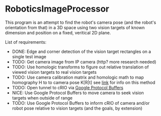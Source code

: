RoboticsImageProcessor
======================

This program is an attempt to find the robot's camera pose (and the robot's orientation from that) in a 3D space using two vision targets of known dimension and position on a fixed, veritical 2D plane.

List of requirements:
- DONE: Edge and corner detection of the vision target rectangles on a single test image
- TODO: Get camera image from IP camera (http? more research needed)
- TODO: Use homologic transforms to figure out relative translation of viewed vision targets to real vision targets
- TODO: Use camera calibration matrix and homologic math to map homography H to to camera pose K[R|t] see [link](http://dsp.stackexchange.com/questions/2736/step-by-step-camera-pose-estimation-for-visual-tracking-and-planar-markers) for info on this method
- TODO: Open tunnel to cRIO via [Google Protocol Buffers](https://developers.google.com/protocol-buffers/)
- NICE: Use Google Protocol Buffers to move camera to seek vision targets when outside of range 
- TODO: Use Google Protocol Buffers to inform cRIO of camera and/or robot pose relative to vision targets (and the goals, by extension)
